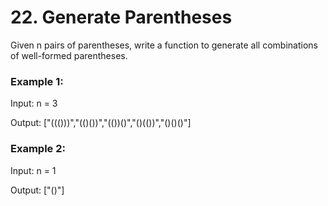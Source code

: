 # 22. Generate Parentheses

Given n pairs of parentheses, write a function to generate all combinations of well-formed parentheses.

### Example 1:

Input: n = 3

Output: ["((()))","(()())","(())()","()(())","()()()"]

### Example 2:

Input: n = 1

Output: ["()"]
